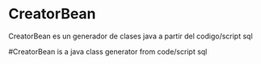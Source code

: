 # CreatorBean
CreatorBean es un generador de clases java a partir del codigo/script sql

#CreatorBean  is a java class generator from code/script sql 
